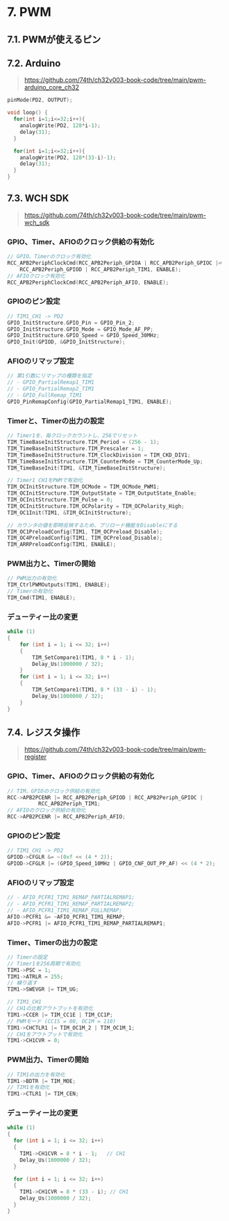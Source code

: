 # 7. PWM

## 7.1. PWMが使えるピン

## 7.2. Arduino

> https://github.com/74th/ch32v003-book-code/tree/main/pwm-arduino_core_ch32

```c
pinMode(PD2, OUTPUT);
```

```c
void loop() {
  for(int i=1;i<=32;i++){
    analogWrite(PD2, 128*i-1);
    delay(31);
  }

  for(int i=1;i<=32;i++){
    analogWrite(PD2, 128*(33-i)-1);
    delay(31);
  }
}
```

## 7.3. WCH SDK

> https://github.com/74th/ch32v003-book-code/tree/main/pwm-wch_sdk

### GPIO、Timer、AFIOのクロック供給の有効化

```c
// GPIO、Timerのクロック有効化
RCC_APB2PeriphClockCmd(RCC_APB2Periph_GPIOA | RCC_APB2Periph_GPIOC |⏎
    RCC_APB2Periph_GPIOD | RCC_APB2Periph_TIM1, ENABLE);
// AFIOクロック有効化
RCC_APB2PeriphClockCmd(RCC_APB2Periph_AFIO, ENABLE);
```

### GPIOのピン設定

```c
// TIM1_CH1 -> PD2
GPIO_InitStructure.GPIO_Pin = GPIO_Pin_2;
GPIO_InitStructure.GPIO_Mode = GPIO_Mode_AF_PP;
GPIO_InitStructure.GPIO_Speed = GPIO_Speed_30MHz;
GPIO_Init(GPIOD, &GPIO_InitStructure);
```

### AFIOのリマップ設定

```c
// 第1引数にリマップの種類を指定
// - GPIO_PartialRemap1_TIM1
// - GPIO_PartialRemap2_TIM1
// - GPIO_FullRemap_TIM1
GPIO_PinRemapConfig(GPIO_PartialRemap1_TIM1, ENABLE);
```

### Timerと、Timerの出力の設定

```c
// Timer1を、毎クロックカウントし、256でリセット
TIM_TimeBaseInitStructure.TIM_Period = (256 - 1);
TIM_TimeBaseInitStructure.TIM_Prescaler = 1;
TIM_TimeBaseInitStructure.TIM_ClockDivision = TIM_CKD_DIV1;
TIM_TimeBaseInitStructure.TIM_CounterMode = TIM_CounterMode_Up;
TIM_TimeBaseInit(TIM1, &TIM_TimeBaseInitStructure);
```

```c
// Timer1 CH1をPWMで有効化
TIM_OCInitStructure.TIM_OCMode = TIM_OCMode_PWM1;
TIM_OCInitStructure.TIM_OutputState = TIM_OutputState_Enable;
TIM_OCInitStructure.TIM_Pulse = 0;
TIM_OCInitStructure.TIM_OCPolarity = TIM_OCPolarity_High;
TIM_OC1Init(TIM1, &TIM_OCInitStructure);
```

```c
// カウンタの値を即時反映するため、プリロード機能をDisableにする
TIM_OC1PreloadConfig(TIM1, TIM_OCPreload_Disable);
TIM_OC4PreloadConfig(TIM1, TIM_OCPreload_Disable);
TIM_ARRPreloadConfig(TIM1, ENABLE);
```

### PWM出力と、Timerの開始

```c
// PWM出力の有効化
TIM_CtrlPWMOutputs(TIM1, ENABLE);
// Timerの有効化
TIM_Cmd(TIM1, ENABLE);
```

### デューティー比の変更

```c
while (1)
{
    for (int i = 1; i <= 32; i++)
    {
        TIM_SetCompare1(TIM1, 8 * i - 1);
        Delay_Us(1000000 / 32);
    }
    for (int i = 1; i <= 32; i++)
    {
        TIM_SetCompare1(TIM1, 8 * (33 - i) - 1);
        Delay_Us(1000000 / 32);
    }
}
```

## 7.4. レジスタ操作

> https://github.com/74th/ch32v003-book-code/tree/main/pwm-register

### GPIO、Timer、AFIOのクロック供給の有効化

```c
// TIM、GPIOのクロック供給の有効化
RCC->APB2PCENR |= RCC_APB2Periph_GPIOD | RCC_APB2Periph_GPIOC |
          RCC_APB2Periph_TIM1;
// AFIOのクロック供給の有効化
RCC->APB2PCENR |= RCC_APB2Periph_AFIO;
```

### GPIOのピン設定

```c
// TIM1_CH1 -> PD2
GPIOD->CFGLR &= ~(0xf << (4 * 2));
GPIOD->CFGLR |= (GPIO_Speed_10MHz | GPIO_CNF_OUT_PP_AF) << (4 * 2);
```

### AFIOのリマップ設定

```c
// - AFIO_PCFR1_TIM1_REMAP_PARTIALREMAP1;
// - AFIO_PCFR1_TIM1_REMAP_PARTIALREMAP2;
// - AFIO_PCFR1_TIM1_REMAP_FULLREMAP;
AFIO->PCFR1 &= ~AFIO_PCFR1_TIM1_REMAP;
AFIO->PCFR1 |= AFIO_PCFR1_TIM1_REMAP_PARTIALREMAP1;
```

### Timer、Timerの出力の設定

```c
// Timerの設定
// Timer1を256周期で有効化
TIM1->PSC = 1;
TIM1->ATRLR = 255;
// 繰り返す
TIM1->SWEVGR |= TIM_UG;
```

```c
// TIM1_CH1
// CH1の比較アウトプットを有効化
TIM1->CCER |= TIM_CC1E | TIM_CC1P;
// PWMモード (CC1S = 00, OC1M = 110)
TIM1->CHCTLR1 |= TIM_OC1M_2 | TIM_OC1M_1;
// CH1をアウトプットで有効化
TIM1->CH1CVR = 0;
```

### PWM出力、Timerの開始

```c
// TIM1の出力を有効化
TIM1->BDTR |= TIM_MOE;
// TIM1を有効化
TIM1->CTLR1 |= TIM_CEN;
```

### デューティー比の変更

```c
while (1)
{
  for (int i = 1; i <= 32; i++)
  {
    TIM1->CH1CVR = 8 * i - 1;   // CH1
    Delay_Us(1000000 / 32);
  }

  for (int i = 1; i <= 32; i++)
  {
    TIM1->CH1CVR = 8 * (33 - i); // CH1
    Delay_Us(1000000 / 32);
  }
}
```
